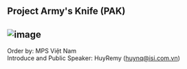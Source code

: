 Project Army's Knife (PAK)
------
![image](https://github.com/huyremy/netcat/assets/2125897/750e622e-a3d9-4a76-97d7-83b1254dbda8)
------
Order by: MPS Việt Nam<br>
Introduce and Public Speaker: HuyRemy (huynq@isi.com.vn)

